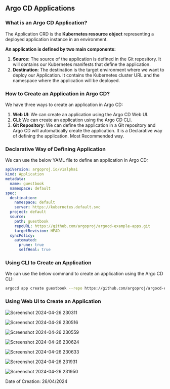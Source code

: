 ## Argo CD Applications

### What is an Argo CD Application?

The Application CRD is the **Kubernetes resource object** representing a deployed application instance in an environment.

**An application is defined by two main components:**

1. **Source**: The source of the application is defined in the Git repository. It will contains our Kubernetes manifests that define the application.
2. **Destination**: The destination is the target environment where we want to deploy our Application. It contains the Kubernetes cluster URL and the namespace where the application will be deployed.

### How to Create an Application in Argo CD?

We have three ways to create an application in Argo CD:

1. **Web UI**: We can create an application using the Argo CD Web UI.
2. **CLI**: We can create an application using the Argo CD CLI.
3. **Git Repository**: We can define the application in a Git repository and Argo CD will automatically create the application. It is a Declarative way of defining the application. Most Recommended way.

### Declarative Way of Defining Application

We can use the below YAML file to define an application in Argo CD:

```yaml
apiVersion: argoproj.io/v1alpha1
kind: Application
metadata:
  name: guestbook
  namespace: default
spec:
  destination:
    namespace: default
    server: https://kubernetes.default.svc
  project: default
  source:
    path: guestbook
    repoURL: https://github.com/argoproj/argocd-example-apps.git
    targetRevision: HEAD
  syncPolicy:
    automated:
      prune: true
      selfHeal: true  
```

### Using CLI to Create an Application

We can use the below command to create an application using the Argo CD CLI:

```bash
argocd app create guestbook --repo https://github.com/argoproj/argocd-example-apps.git --path guestbook --revision HEAD --dest-server https://kubernetes.default.svc --dest-namespace default
```

### Using Web UI to Create an Application

![Screenshot 2024-04-26 230311](https://github.com/mathesh-me/argo-cd-prep/assets/144098846/b55ef6e1-8444-4eea-a0e8-c6aee863a82c)

![Screenshot 2024-04-26 230516](https://github.com/mathesh-me/argo-cd-prep/assets/144098846/42112b43-1d1b-4925-988b-2c7e1005fcc2)

![Screenshot 2024-04-26 230559](https://github.com/mathesh-me/argo-cd-prep/assets/144098846/a7b5325f-219b-496c-a7b3-bcc066d844fb)

![Screenshot 2024-04-26 230624](https://github.com/mathesh-me/argo-cd-prep/assets/144098846/eaeb387a-e646-4ffa-8c8f-49b2de5a2f2c)

![Screenshot 2024-04-26 230633](https://github.com/mathesh-me/argo-cd-prep/assets/144098846/11f60d0d-785f-4603-855e-3f90ad7cd1b6)

![Screenshot 2024-04-26 231931](https://github.com/mathesh-me/argo-cd-prep/assets/144098846/5362f076-b873-41c9-8650-f4d7f7e24b34)

![Screenshot 2024-04-26 231950](https://github.com/mathesh-me/argo-cd-prep/assets/144098846/649c851b-1190-40d4-bc24-dd090cdefa5e)


Date of Creation: 26/04/2024

